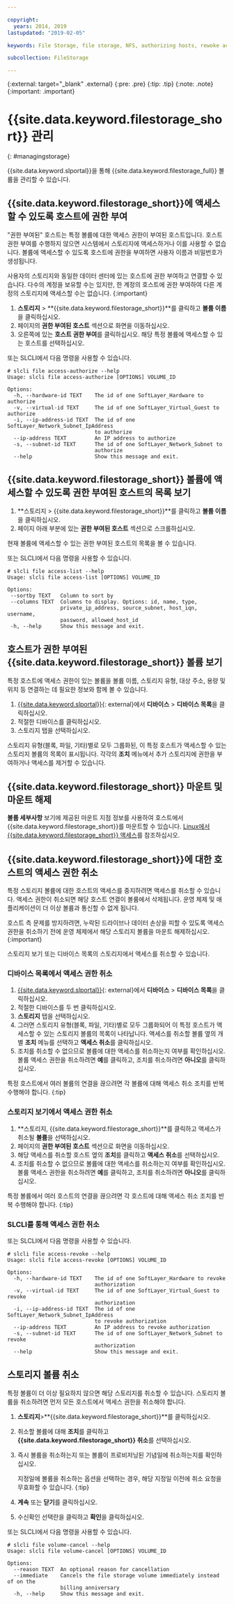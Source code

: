 ```yaml
---

copyright:
  years: 2014, 2019
lastupdated: "2019-02-05"

keywords: File Storage, file storage, NFS, authorizing hosts, rewoke access, grant access, view authorizations

subcollection: FileStorage

---
```

{:external: target="_blank" .external}
{:pre: .pre}
{:tip: .tip}
{:note: .note}
{:important: .important}


# {{site.data.keyword.filestorage_short}} 관리
{: #managingstorage}

{{site.data.keyword.slportal}}을 통해 {{site.data.keyword.filestorage_full}} 볼륨을 관리할 수 있습니다.

## {{site.data.keyword.filestorage_short}}에 액세스할 수 있도록 호스트에 권한 부여

"권한 부여된" 호스트는 특정 볼륨에 대한 액세스 권한이 부여된 호스트입니다. 호스트 권한 부여를 수행하지 않으면 시스템에서 스토리지에 액세스하거나 이를 사용할 수 없습니다. 볼륨에 액세스할 수 있도록 호스트에 권한을 부여하면 사용자 이름과 비밀번호가 생성됩니다.

사용자의 스토리지와 동일한 데이터 센터에 있는 호스트에 권한 부여하고 연결할 수 있습니다. 다수의 계정을 보유할 수는 있지만, 한 계정의 호스트에 권한 부여하여 다른 계정의 스토리지에 액세스할 수는 없습니다.
{:important}

1. **스토리지** > **{{site.data.keyword.filestorage_short}}**를 클릭하고 **볼륨 이름**을 클릭하십시오.
2. 페이지의 **권한 부여된 호스트** 섹션으로 화면을 이동하십시오.
3. 오른쪽에 있는 **호스트 권한 부여**를 클릭하십시오. 해당 특정 볼륨에 액세스할 수 있는 호스트를 선택하십시오.

또는 SLCLI에서 다음 명령을 사용할 수 있습니다.
```
# slcli file access-authorize --help
Usage: slcli file access-authorize [OPTIONS] VOLUME_ID

Options:
  -h, --hardware-id TEXT    The id of one SoftLayer_Hardware to authorize
  -v, --virtual-id TEXT     The id of one SoftLayer_Virtual_Guest to authorize
  -i, --ip-address-id TEXT  The id of one SoftLayer_Network_Subnet_IpAddress
                            to authorize
  --ip-address TEXT         An IP address to authorize
  -s, --subnet-id TEXT      The id of one SoftLayer_Network_Subnet to
                            authorize
  --help                    Show this message and exit.
```

## {{site.data.keyword.filestorage_short}} 볼륨에 액세스할 수 있도록 권한 부여된 호스트의 목록 보기

1. **스토리지 > {{site.data.keyword.filestorage_short}}**를 클릭하고 **볼륨 이름**을 클릭하십시오.
2. 페이지 아래 부분에 있는 **권한 부여된 호스트** 섹션으로 스크롤하십시오.

현재 볼륨에 액세스할 수 있는 권한 부여된 호스트의 목록을 볼 수 있습니다.

또는 SLCLI에서 다음 명령을 사용할 수 있습니다.
```
# slcli file access-list --help
Usage: slcli file access-list [OPTIONS] VOLUME_ID

Options:
 --sortby TEXT   Column to sort by
 --columns TEXT  Columns to display. Options: id, name, type,
                 private_ip_address, source_subnet, host_iqn, username,
                 password, allowed_host_id
 -h, --help      Show this message and exit.
```


## 호스트가 권한 부여된 {{site.data.keyword.filestorage_short}} 볼륨 보기

특정 호스트에 액세스 권한이 있는 볼륨을 볼륨 이름, 스토리지 유형, 대상 주소, 용량 및 위치 등 연결하는 데 필요한 정보와 함께 볼 수 있습니다.

1. [{{site.data.keyword.slportal}}](https://control.softlayer.com/){: external}에서 **디바이스** > **디바이스 목록**을 클릭하십시오.
2. 적절한 디바이스를 클릭하십시오.
2. 스토리지 탭을 선택하십시오.

스토리지 유형(블록, 파일, 기타)별로 모두 그룹화된, 이 특정 호스트가 액세스할 수 있는 스토리지 볼륨의 목록이 표시됩니다. 각각의 **조치** 메뉴에서 추가 스토리지에 권한을 부여하거나 액세스를 제거할 수 있습니다.


## {{site.data.keyword.filestorage_short}} 마운트 및 마운트 해제

**볼륨 세부사항** 보기에 제공된 마운트 지점 정보를 사용하여 호스트에서 {{site.data.keyword.filestorage_short}}를 마운트할 수 있습니다. [Linux에서 {{site.data.keyword.filestorage_short}} 액세스](/docs/infrastructure/FileStorage?topic=FileStorage-mountingLinux)를 참조하십시오.


## {{site.data.keyword.filestorage_short}}에 대한 호스트의 액세스 권한 취소

특정 스토리지 볼륨에 대한 호스트의 액세스를 중지하려면 액세스를 취소할 수 있습니다. 액세스 권한이 취소되면 해당 호스트 연결이 볼륨에서 삭제됩니다. 운영 체제 및 애플리케이션이 더 이상 볼륨과 통신할 수 없게 됩니다.

호스트 측 문제를 방지하려면, 누락된 드라이브나 데이터 손상을 피할 수 있도록 액세스 권한을 취소하기 전에 운영 체제에서 해당 스토리지 볼륨을 마운트 해제하십시오.
{:important}

스토리지 보기 또는 디바이스 목록의 스토리지에서 액세스를 취소할 수 있습니다.

### 디바이스 목록에서 액세스 권한 취소

1. [{{site.data.keyword.slportal}}](https://control.softlayer.com/){: external}에서 **디바이스** > **디바이스 목록**을 클릭하십시오.
2. 적절한 디바이스를 두 번 클릭하십시오.
3. **스토리지** 탭을 선택하십시오.
4. 그러면 스토리지 유형(블록, 파일, 기타)별로 모두 그룹화되어 이 특정 호스트가 액세스할 수 있는 스토리지 볼륨의 목록이 나타납니다. 액세스를 취소할 볼륨 옆의 개별 **조치** 메뉴를 선택하고 **액세스 취소**를 클릭하십시오.
5. 조치를 취소할 수 없으므로 볼륨에 대한 액세스를 취소하는지 여부를 확인하십시오. 볼륨 액세스 권한을 취소하려면 **예**를 클릭하고, 조치를 취소하려면 **아니오**를 클릭하십시오.

특정 호스트에서 여러 볼륨의 연결을 끊으려면 각 볼륨에 대해 액세스 취소 조치를 반복 수행해야 합니다.
{:tip}


### 스토리지 보기에서 액세스 권한 취소

1. **스토리지, {{site.data.keyword.filestorage_short}}**를 클릭하고 액세스가 취소될 **볼륨**을 선택하십시오.
2. 페이지의 **권한 부여된 호스트** 섹션으로 화면을 이동하십시오.
3. 해당 액세스를 취소할 호스트 옆의 **조치**를 클릭하고 **액세스 취소**를 선택하십시오.
4. 조치를 취소할 수 없으므로 볼륨에 대한 액세스를 취소하는지 여부를 확인하십시오. 볼륨 액세스 권한을 취소하려면 **예**를 클릭하고, 조치를 취소하려면 **아니오**를 클릭하십시오.

특정 볼륨에서 여러 호스트의 연결을 끊으려면 각 호스트에 대해 액세스 취소 조치를 반복 수행해야 합니다.
{:tip}

### SLCLI를 통해 액세스 권한 취소
또는 SLCLI에서 다음 명령을 사용할 수 있습니다.
```
# slcli file access-revoke --help
Usage: slcli file access-revoke [OPTIONS] VOLUME_ID

Options:
  -h, --hardware-id TEXT    The id of one SoftLayer_Hardware to revoke
                            authorization
  -v, --virtual-id TEXT     The id of one SoftLayer_Virtual_Guest to revoke
                            authorization
  -i, --ip-address-id TEXT  The id of one SoftLayer_Network_Subnet_IpAddress
                            to revoke authorization
  --ip-address TEXT         An IP address to revoke authorization
  -s, --subnet-id TEXT      The id of one SoftLayer_Network_Subnet to revoke
                            authorization
  --help                    Show this message and exit.
```

## 스토리지 볼륨 취소

특정 볼륨이 더 이상 필요하지 않으면 해당 스토리지를 취소할 수 있습니다. 스토리지 볼륨을 취소하려면 먼저 모든 호스트에서 액세스 권한을 취소해야 합니다.

1. **스토리지**>**{{site.data.keyword.filestorage_short}}**를 클릭하십시오.
2. 취소할 볼륨에 대해 **조치**를 클릭하고 **{{site.data.keyword.filestorage_short}} 취소**를 선택하십시오.
3. 즉시 볼륨을 취소하는지 또는 볼륨이 프로비저닝된 기념일에 취소하는지를 확인하십시오.

   지정일에 볼륨을 취소하는 옵션을 선택하는 경우, 해당 지정일 이전에 취소 요청을 무효화할 수 있습니다.
   {:tip}
4. **계속** 또는 **닫기**를 클릭하십시오.
5. 수신확인 선택란을 클릭하고 **확인**을 클릭하십시오.

또는 SLCLI에서 다음 명령을 사용할 수 있습니다.
```
# slcli file volume-cancel --help
Usage: slcli file volume-cancel [OPTIONS] VOLUME_ID

Options:
  --reason TEXT  An optional reason for cancellation
  --immediate    Cancels the file storage volume immediately instead of on the
                 billing anniversary
  -h, --help     Show this message and exit.
```
